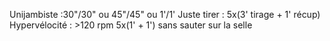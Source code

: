 
Unijambiste :30"/30" ou 45"/45" ou 1'/1'
Juste tirer : 5x(3' tirage + 1' récup)
Hypervélocité : >120 rpm 5x(1' + 1') sans sauter sur la selle
